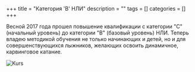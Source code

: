 +++
title = "Категория 'B' НЛИ"
description = ""
tags = []
categories = []
+++

Весной 2017 года прошел повышение квалификации c категории "C"(начальный уровень) до категории "B" (базовый уровень) НЛИ. Теперь владею методикой обучения не только начинающих и детей, но и для совершенствующихся лыжников, желающих освоить динамичное, карвинговое катание.

![Kurs](/img/kurs.jpg)
